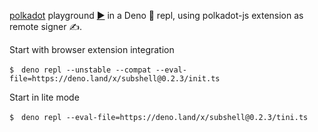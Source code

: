 [polkadot](https://deno.land/x/polkadot) playground [▶️](https://subshell.xyz)
in a Deno 🦕 repl, using polkadot-js extension as remote signer ✍️.

Start with browser extension integration

```
$　deno repl --unstable --compat --eval-file=https://deno.land/x/subshell@0.2.3/init.ts
```

Start in lite mode

```
$　deno repl --eval-file=https://deno.land/x/subshell@0.2.3/tini.ts
```
